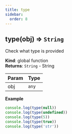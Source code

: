 ```yaml
---
title: type
sidebar:
  order: 8
---
```




## type(obj) ⇒ <code>String</code>
Check what type is provided

**Kind**: global function  
**Returns**: <code>String</code> - String  

| Param | Type |
| --- | --- |
| obj | <code>any</code> | 

**Example**  
```js
console.log(type(null))console.log(type(undefined))console.log(type(5))console.log(type(true))console.log(type('str'))
```

